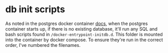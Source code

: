 # db init scripts

As noted in the postgres docker container [docs](https://hub.docker.com/_/postgres),
when the postgres container starts up, if there is no existing database,
it'll run any SQL and bash scripts found in `/docker-entrypoint-initdb.d`. This folder
is mounted into the container by docker compose. To ensure they're run in the
correct order, I've numbered the filenames.
